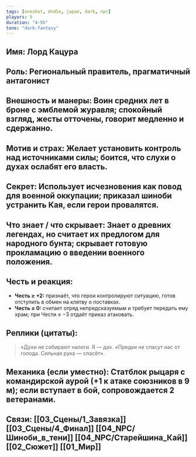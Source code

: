 ```yaml
---
tags: [oneshot, dnd5e, japan, dark, npc]
players: 5
duration: "4-5h"
tone: "dark-fantasy"
---
```


## Имя: Лорд Кацура
## Роль: Региональный правитель, прагматичный антагонист
## Внешность и манеры: Воин средних лет в броне с эмблемой журавля; спокойный взгляд, жесты отточены, говорит медленно и сдержанно.
## Мотив и страх: Желает установить контроль над источниками силы; боится, что слухи о духах ослабят его власть.
## Секрет: Использует исчезновения как повод для военной оккупации; приказал шиноби устранить Кая, если герои провалятся.
## Что знает / что скрывает: Знает о древних легендах, но считает их предлогом для народного бунта; скрывает готовую прокламацию о введении военного положения.
## Честь и реакция:
- **Честь ≥ +2:** признаёт, что герои контролируют ситуацию, готов отступить в обмен на клятву о поставках.
- **Честь ≤ 0:** считает отряд непредсказуемым и требует передать ему храм; при Чести ≤ −3 отдаёт приказ атаковать.
## Реплики (цитаты):
> «Духи не собирают налоги. Я — да».
> «Предки не спасут нас от голода. Сильная рука — спасёт».
## Механика (если уместно): Статблок рыцаря с командирской аурой (+1 к атаке союзников в 9 м); если вступает в бой, сопровождается 2 ветеранами.
## Связи: [[03_Сцены/1_Завязка]] [[03_Сцены/4_Финал]] [[04_NPC/Шиноби_в_тени]] [[04_NPC/Старейшина_Кай]] [[02_Сюжет]] [[01_Мир]]
